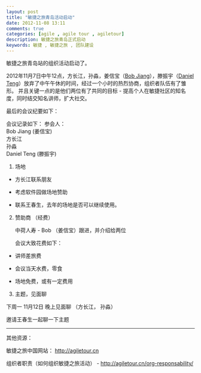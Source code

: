 ```yaml
---
layout: post
title: "敏捷之旅青岛活动启动"
date: 2012-11-08 13:11
comments: true
categories: [agile , agile tour , agiletour]
description: 敏捷之旅青岛正式启动
keywords: 敏捷 , 敏捷之旅 , 团队建设
---
```



敏捷之旅青岛站的组织活动启动了。

2012年11月7日中午12点，方长江，孙淼，姜信宝（[Bob Jiang](http://bobjiang.com)），滕振宇（[Daniel
Teng](http://www.danielteng.com)）放弃了中午午休的时间，经过一个小时的热烈协商，组织者队伍有了雏形。
并且关键一点的是他们两位有了共同的目标 - 提高个人在敏捷社区的知名度，同时结交知名讲师，扩大社交。

最后的会议纪要如下：

会议记录如下：
参会人：  
Bob Jiang (姜信宝)  
方长江  
孙淼  
Daniel Teng (滕振宇)


1. 场地

 -  方长江联系朋友

 -  考虑软件园做场地赞助

 -  联系王春生，去年的场地是否可以继续使用。

2. 赞助商 （经费）

	中荷人寿 - Bob （姜信宝）跟进，并介绍给两位

	会议大致花费如下：

 - 讲师差旅费

 - 会议当天水费，零食

 - 场地免费，或有一定费用

3. 主题，见面聊

下周一 11月12日 晚上见面聊 （方长江， 孙淼）

邀请王春生一起聊一下主题

----

其他资源：

敏捷之旅中国网站： http://agiletour.cn

组织者职责（如何组织敏捷之旅活动） - http://agiletour.cn/org-responsability/